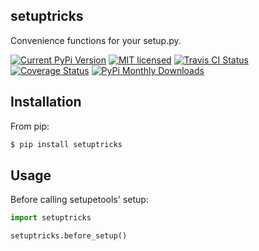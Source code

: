 setuptricks
-----------

Convenience functions for your setup.py.

[![Current PyPi Version](http://img.shields.io/pypi/v/setuptricks.svg)](https://pypi.python.org/pypi/setuptricks)
[![MIT licensed](http://img.shields.io/badge/license-MIT-brightgreen.svg)](http://choosealicense.com/licenses/mit/)
[![Travis CI Status](http://img.shields.io/travis/hayd/setuptricks.svg)](https://travis-ci.org/hayd/setuptricks/builds)
[![Coverage Status](http://img.shields.io/coveralls/hayd/pep8radius.svg)](https://coveralls.io/r/hayd/setuptricks)
[![PyPi Monthly Downloads](http://img.shields.io/pypi/dm/pep8radius.svg)](https://pypi.python.org/pypi/setuptricks)


Installation
------------
From pip:

```sh
$ pip install setuptricks
```

Usage
-----
Before calling setupetools' setup:
```py
import setuptricks

setuptricks.before_setup()
```

